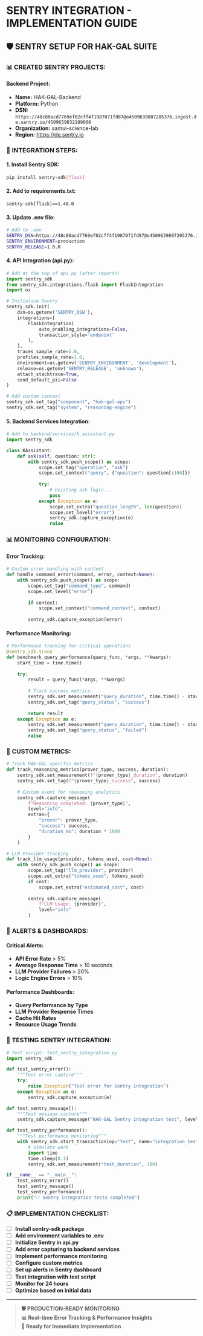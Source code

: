 # SENTRY INTEGRATION - IMPLEMENTATION GUIDE

## 🛡️ SENTRY SETUP FOR HAK-GAL SUITE

### 📊 **CREATED SENTRY PROJECTS:**

#### **Backend Project:**
- **Name:** HAK-GAL-Backend
- **Platform:** Python
- **DSN:** `https://48c80acd7769ef02cff4f1987071fd87@o4509639807205376.ingest.de.sentry.io/4509659832189008`
- **Organization:** samui-science-lab
- **Region:** https://de.sentry.io

### 🔧 **INTEGRATION STEPS:**

#### **1. Install Sentry SDK:**
```bash
pip install sentry-sdk[flask]
```

#### **2. Add to requirements.txt:**
```
sentry-sdk[flask]==1.40.0
```

#### **3. Update .env file:**
```bash
# Add to .env
SENTRY_DSN=https://48c80acd7769ef02cff4f1987071fd87@o4509639807205376.ingest.de.sentry.io/4509659832189008
SENTRY_ENVIRONMENT=production
SENTRY_RELEASE=1.0.0
```

#### **4. API Integration (api.py):**
```python
# Add at the top of api.py (after imports)
import sentry_sdk
from sentry_sdk.integrations.flask import FlaskIntegration
import os

# Initialize Sentry
sentry_sdk.init(
    dsn=os.getenv('SENTRY_DSN'),
    integrations=[
        FlaskIntegration(
            auto_enabling_integrations=False,
            transaction_style='endpoint'
        ),
    ],
    traces_sample_rate=1.0,
    profiles_sample_rate=1.0,
    environment=os.getenv('SENTRY_ENVIRONMENT', 'development'),
    release=os.getenv('SENTRY_RELEASE', 'unknown'),
    attach_stacktrace=True,
    send_default_pii=False
)

# Add custom context
sentry_sdk.set_tag("component", "hak-gal-api")
sentry_sdk.set_tag("system", "reasoning-engine")
```

#### **5. Backend Services Integration:**
```python
# Add to backend/services/k_assistant.py
import sentry_sdk

class KAssistant:
    def ask(self, question: str):
        with sentry_sdk.push_scope() as scope:
            scope.set_tag("operation", "ask")
            scope.set_context("query", {"question": question[:100]})
            
            try:
                # Existing ask logic...
                pass
            except Exception as e:
                scope.set_extra("question_length", len(question))
                scope.set_level("error")
                sentry_sdk.capture_exception(e)
                raise
```

### 📊 **MONITORING CONFIGURATION:**

#### **Error Tracking:**
```python
# Custom error handling with context
def handle_command_error(command, error, context=None):
    with sentry_sdk.push_scope() as scope:
        scope.set_tag("command_type", command)
        scope.set_level("error")
        
        if context:
            scope.set_context("command_context", context)
        
        sentry_sdk.capture_exception(error)
```

#### **Performance Monitoring:**
```python
# Performance tracking for critical operations
@sentry_sdk.trace
def benchmark_query_performance(query_func, *args, **kwargs):
    start_time = time.time()
    
    try:
        result = query_func(*args, **kwargs)
        
        # Track success metrics
        sentry_sdk.set_measurement("query_duration", time.time() - start_time)
        sentry_sdk.set_tag("query_status", "success")
        
        return result
    except Exception as e:
        sentry_sdk.set_measurement("query_duration", time.time() - start_time)
        sentry_sdk.set_tag("query_status", "failed")
        raise
```

### 🎯 **CUSTOM METRICS:**

```python
# Track HAK-GAL specific metrics
def track_reasoning_metrics(prover_type, success, duration):
    sentry_sdk.set_measurement(f"{prover_type}_duration", duration)
    sentry_sdk.set_tag(f"{prover_type}_success", success)
    
    # Custom event for reasoning analytics
    sentry_sdk.capture_message(
        f"Reasoning completed: {prover_type}",
        level="info",
        extras={
            "prover": prover_type,
            "success": success,
            "duration_ms": duration * 1000
        }
    )

# LLM Provider tracking
def track_llm_usage(provider, tokens_used, cost=None):
    with sentry_sdk.push_scope() as scope:
        scope.set_tag("llm_provider", provider)
        scope.set_extra("tokens_used", tokens_used)
        if cost:
            scope.set_extra("estimated_cost", cost)
        
        sentry_sdk.capture_message(
            f"LLM Usage: {provider}",
            level="info"
        )
```

### 🚨 **ALERTS & DASHBOARDS:**

#### **Critical Alerts:**
- **API Error Rate** > 5%
- **Average Response Time** > 10 seconds
- **LLM Provider Failures** > 20%
- **Logic Engine Errors** > 10%

#### **Performance Dashboards:**
- **Query Performance by Type**
- **LLM Provider Response Times**
- **Cache Hit Rates**
- **Resource Usage Trends**

### 🔧 **TESTING SENTRY INTEGRATION:**

```python
# Test script: test_sentry_integration.py
import sentry_sdk

def test_sentry_error():
    """Test error capture"""
    try:
        raise Exception("Test error for Sentry integration")
    except Exception as e:
        sentry_sdk.capture_exception(e)

def test_sentry_message():
    """Test message capture"""
    sentry_sdk.capture_message("HAK-GAL Sentry integration test", level="info")

def test_sentry_performance():
    """Test performance monitoring"""
    with sentry_sdk.start_transaction(op="test", name="integration_test"):
        # Simulate work
        import time
        time.sleep(0.1)
        sentry_sdk.set_measurement("test_duration", 100)

if __name__ == "__main__":
    test_sentry_error()
    test_sentry_message()
    test_sentry_performance()
    print("✅ Sentry integration tests completed")
```

### 📋 **IMPLEMENTATION CHECKLIST:**

- [ ] **Install sentry-sdk package**
- [ ] **Add environment variables to .env**
- [ ] **Initialize Sentry in api.py**
- [ ] **Add error capturing to backend services**
- [ ] **Implement performance monitoring**
- [ ] **Configure custom metrics**
- [ ] **Set up alerts in Sentry dashboard**
- [ ] **Test integration with test script**
- [ ] **Monitor for 24 hours**
- [ ] **Optimize based on initial data**

---

> **🛡️ PRODUCTION-READY MONITORING**  
> **📊 Real-time Error Tracking & Performance Insights**  
> **🚀 Ready for Immediate Implementation**  
